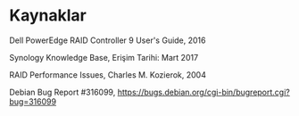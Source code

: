 # Kaynaklar

Dell PowerEdge RAID Controller 9 User's Guide, 2016

Synology Knowledge Base, Erişim Tarihi: Mart 2017

RAID Performance Issues, Charles M. Kozierok, 2004

Debian Bug Report \#316099, https://bugs.debian.org/cgi-bin/bugreport.cgi?bug=316099

